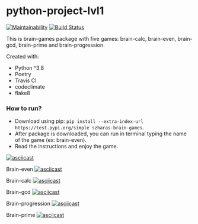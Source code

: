 # python-project-lvl1

[![Maintainability](https://api.codeclimate.com/v1/badges/a99a88d28ad37a79dbf6/maintainability)](https://codeclimate.com/github/codeclimate/codeclimate/maintainability) [![Build Status](https://travis-ci.com/szharas/python-project-lvl1.svg?branch=master)](https://travis-ci.com/szharas/python-project-lvl1)

This is brain-games package with five games: brain-calc, brain-even, brain-gcd, brain-prime and brain-progression.

Created with:
- Python ^3.8
- Poetry
- Travis CI
- codeclimate
- flake8

### How to run?
- Download using pip: `pip install --extra-index-url https://test.pypi.org/simple szharas-brain-games`.
- After package is downloaded, you can run in terminal typing the name of the game (ex: brain-even).
- Read the instructions and enjoy the game.

[![asciicast](https://asciinema.org/a/RFDlpRl2veUlftHVQQcPXlD1w.svg)](https://asciinema.org/a/RFDlpRl2veUlftHVQQcPXlD1w)

Brain-even
[![asciicast](https://asciinema.org/a/L4ritm8jip8OMnwnFwjBAnyOg.svg)](https://asciinema.org/a/L4ritm8jip8OMnwnFwjBAnyOg)

Brain-calc
[![asciicast](https://asciinema.org/a/o9B8EvjzS7P4ddlfICJKB8YXc.svg)](https://asciinema.org/a/o9B8EvjzS7P4ddlfICJKB8YXc)

Brain-gcd
[![asciicast](https://asciinema.org/a/qrNDAP8YUi0KjpJ0oYBS9DLpC.svg)](https://asciinema.org/a/qrNDAP8YUi0KjpJ0oYBS9DLpC)

Brain-progression
[![asciicast](https://asciinema.org/a/rm0zM03Ol7B0xnPeGqvMbFOmT.svg)](https://asciinema.org/a/rm0zM03Ol7B0xnPeGqvMbFOmT)

Brain-prime
[![asciicast](https://asciinema.org/a/XqlYxNj9VBYLDudtv024P9fZ8.svg)](https://asciinema.org/a/XqlYxNj9VBYLDudtv024P9fZ8)

